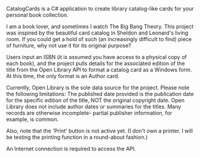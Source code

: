 CatalogCards is a C# application to create library catalog-like cards for your personal book collection.

I am a book lover, and sometimes I watch The Big Bang Theory. This project was inspired by the beautiful card catalog in Sheldon and Leonard's living room.
If you could get a hold of such (an increasingly difficult to find) piece of furniture, why not use it for its original purpose?

Users input an ISBN (it is assumed you have access to a physical copy of each book), and the project pulls details for the associated edition of the title from the Open Library API to format a catalog card as a Windows form. At this time, the only format is an Author card.

Currently, Open Library is the sole data source for the project.  Please note the following limitations:
	The published date provided is the publication date for the specific edition of the title, NOT the original copyright date.
	Open Library does not include author dates or summaries for the titles.
	Many records are otherwise incomplete- partial publisher information, for example, is common.

Also, note that the 'Print' button is not active yet.  (I don't own a printer.  I will be testing the printing function in a round-about fashion.)

An Internet connection is required to access the API.
